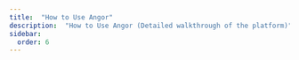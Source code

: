 ```yaml
---
title:  "How to Use Angor"
description:  "How to Use Angor (Detailed walkthrough of the platform)"
sidebar:
  order: 6
---
```

